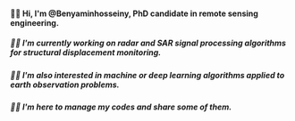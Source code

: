 #### 🙋‍♂️ Hi, I'm @Benyaminhosseiny, PhD candidate in remote sensing engineering.
##### 🐱‍🏍 I'm currently working on radar and SAR signal processing algorithms for structural displacement monitoring. 
##### 🐱‍👤 I'm also interested in machine or deep learning algorithms applied to earth observation problems.
##### 🐱‍💻 I'm here to manage my codes and share some of them.
<!--
[![My GitHub Stats](https://github-readme-stats.vercel.app/api/?username=BenyaminHosseiny&count_private=true&theme=github_dark&showicons=true)]()

[![willianrod's wakatime stats](https://github-readme-stats.vercel.app/api/wakatime?username=BenyaminHosseiny)](https://github.com/anuraghazra/github-readme-stats)
https://www.jasongaylord.com/blog/2020/10/28/implementing-github-readme-statistics
https://github.com/anuraghazra/github-readme-stats/blob/master/themes/README.md
[![My GitHub Language Stats](https://github-readme-stats.vercel.app/api/top-langs/?username=BenyaminHosseiny&langs_count=5&theme=tokyonight)]()
-->


<!--

**Benyaminhosseiny/BenyaminHosseiny** is a ✨ _special_ ✨ repository because its `README.md` (this file) appears on your GitHub profile.

Here are some ideas to get you started:

- 🔭 I’m currently working on ...
- 🌱 I’m currently learning ...
- 👯 I’m looking to collaborate on ...
- 🤔 I’m looking for help with ...
- 💬 Ask me about ...
- 📫 How to reach me: ...
- 😄 Pronouns: ...
- ⚡ Fun fact: ...
-->
